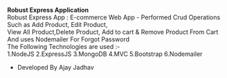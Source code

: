 <b>Robust Express Application</b><br/>
 Robust Express App : E-commerce Web App - Performed Crud Operations Such as Add Product, Edit Product,<br/> 
 View All Product,Delete Product, Add to cart & Remove Product From Cart And uses Nodemailer For Forgot Password <br/> 
The Following Technologies are used :- <br/>
1.NodeJS
2.ExpressJS
3.MongoDB
4.MVC
5.Bootstrap
6.Nodemailer </br>
- Developed By Ajay Jadhav